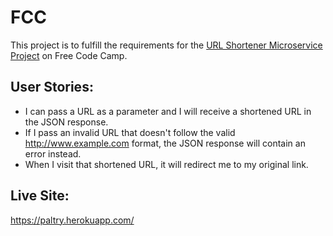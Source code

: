 # FCC 

This project is to fulfill the requirements for the <a href="https://www.freecodecamp.com/challenges/url-shortener-microservice">URL Shortener Microservice Project</a> on Free Code Camp.

## User Stories:
* I can pass a URL as a parameter and I will receive a shortened URL in the JSON response.
* If I pass an invalid URL that doesn't follow the valid http://www.example.com format, the JSON response will contain an error instead.
* When I visit that shortened URL, it will redirect me to my original link.    

## Live Site:
<a href="https://paltry.herokuapp.com/">https://paltry.herokuapp.com/</a>
